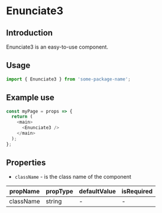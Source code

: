 # Enunciate3

<!-- STORY -->

## Introduction

Enunciate3 is an easy-to-use component.

## Usage

```javascript
import { Enunciate3 } from 'some-package-name';
```

## Example use

```javascript
const myPage = props => {
  return (
    <main>
      <Enunciate3 />
    </main>
  );
};
```

## Properties

- `className` - is the class name of the component

| propName  | propType | defaultValue | isRequired |
| --------- | -------- | ------------ | ---------- |
| className | string   | -            | -          |
